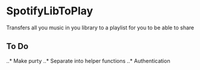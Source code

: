 # SpotifyLibToPlay
Transfers all you music in you library to a playlist for you to be able to share

## To Do ##
..* Make purty
..* Separate into helper functions
..* Authentication
